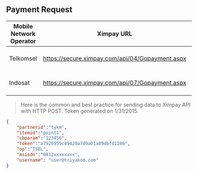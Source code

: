 ## Payment Request

Mobile Network Operator | Ximpay URL | Method
-----|------|-------
Telkomsel | https://secure.ximpay.com/api/04/Gopayment.aspx | HTTP/S POST Protocol
Indosat | https://secure.ximpay.com/api/07/Gopayment.aspx | HTTP/S POST Protocol

> Here is the common and best practice for sending data to Ximpay API with HTTP POST. 
Token generated on 1/31/2015.

```json
{
    "partnerid":"tykm",
    "itemid":"point1",
    "cbparam":"123456",
    "token":"a7926959c49420a7d9a01a89dbfd1286",
    "op":"TSEL",
    "msisdn":"0812xxxxxxxx",    	
    "username": "user@triyakom.com"
}
```
